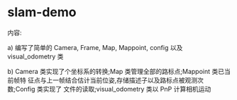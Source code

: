 # slam-demo
内容:

a) 编写了简单的 Camera, Frame, Map, Mappoint, config 以及 visual_odometry
类

b) Camera 类实现了个坐标系的转换;Map 类管理全部的路标点;Mappoint 类已当前帧特
征点与上一帧结合估计当前位姿,存储描述子以及路标点被观测次数;Config 类实现了
文件的读取;visual_odometry 类以 PnP 计算相机运动
